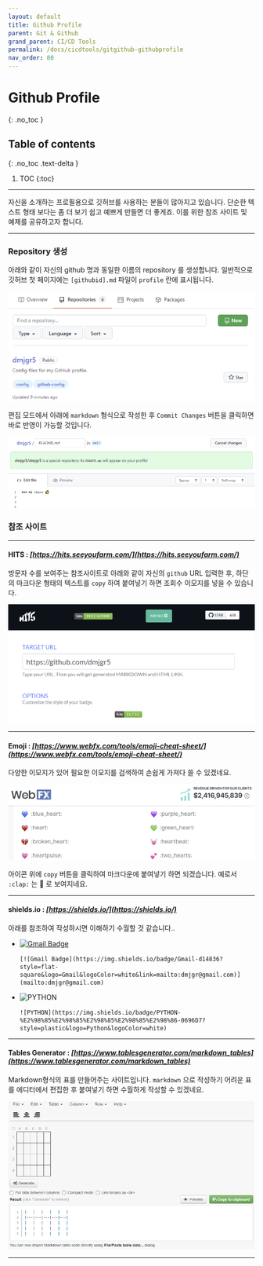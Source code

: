 ```yaml
---
layout: default
title: Github Profile
parent: Git & Github
grand_parent: CI/CD Tools
permalink: /docs/cicdtools/gitgithub-githubprofile
nav_order: 80
---
```


# Github Profile
{: .no_toc }

## Table of contents
{: .no_toc .text-delta }

1. TOC
{:toc}



---

자신을 소개하는 프로필용으로 깃허브를 사용하는 분들이 많아지고 있습니다. 단순한 텍스트 형태 보다는 좀 더 보기 쉽고 예쁘게 만들면 더 좋게죠. 이를 위한 참조 사이트 및 예제를 공유하고자 합니다. 

---


### Repository 생성

아래와 같이 자신의 github 명과 동일한 이름의 repository 를 생성합니다. 일반적으로 깃허브 첫 페이지에는 `[githubid].md` 파일이 `profile` 란에 표시됩니다. 


![example](/assets/images/gp1.png)

편집 모드에서 아래에 `markdown` 형식으로 작성한 후 `Commit Changes` 버튼을 클릭하면 바로 반영이 가능할 것입니다. 

![example](/assets/images/gp2.png)


### 참조 사이트

---

#### HITS : *[https://hits.seeyoufarm.com/](https://hits.seeyoufarm.com/)*
방문자 수를 보여주는 참조사이트로 아래와 같이 자신의 `github` URL 입력한 후, 하단의 마크다운 형태의 텍스트를 `copy` 하여 붙여넣기 하면 조회수 이모지를 넣을 수 있습니다. 


![example](/assets/images/gp3.png)

---

#### Emoji : *[https://www.webfx.com/tools/emoji-cheat-sheet/](https://www.webfx.com/tools/emoji-cheat-sheet/)*
 
다양한 이모지가 있어 필요한 이모지를 검색하여 손쉽게 가져다 쓸 수 있겠네요.

![example](/assets/images/gp4.png)

아이콘 위에 `copy` 버튼을 클릭하여 마크다운에 붙여넣기 하면 되겠습니다.
예로서 `:clap:` 는 :clap: 로 보여지네요.

---

#### shields.io : *[https://shields.io/](https://shields.io/)*

아래를 참조하여 작성하시면 이해하기 수월할 것 같습니다..

-  [![Gmail Badge](https://img.shields.io/badge/Gmail-d14836?style=flat-square&logo=Gmail&logoColor=white&link=mailto:dmjgr@gmail.com)](mailto:dmjgr@gmail.com)


    ```
    [![Gmail Badge](https://img.shields.io/badge/Gmail-d14836?style=flat-square&logo=Gmail&logoColor=white&link=mailto:dmjgr@gmail.com)](mailto:dmjgr@gmail.com)
    ``` 

-  ![PYTHON](https://img.shields.io/badge/PYTHON-%E2%98%85%E2%98%85%E2%98%85%E2%98%85%E2%98%86-0696D7?style=plastic&logo=Python&logoColor=white) 

    ```    
    ![PYTHON](https://img.shields.io/badge/PYTHON-%E2%98%85%E2%98%85%E2%98%85%E2%98%85%E2%98%86-0696D7?style=plastic&logo=Python&logoColor=white) 
    ``` 

---

#### Tables Generator : *[https://www.tablesgenerator.com/markdown_tables](https://www.tablesgenerator.com/markdown_tables)*

Markdown형식의 표를 만들어주는 사이트입니다. `markdown` 으로 작성하기 어려운 표를 에디터에서 편집한 후 붙여넣기 하면 수월하게 작성할 수 있겠네요.

![example](/assets/images/gp5.png)

 ---